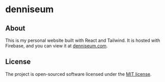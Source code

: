 # denniseum

## About

This is my personal website built with React and Tailwind. It is hosted with Firebase, and you can view it at [denniseum.com](https://denniseum.com).

## License

The project is open-sourced software licensed under the [MIT license](https://opensource.org/licenses/MIT).